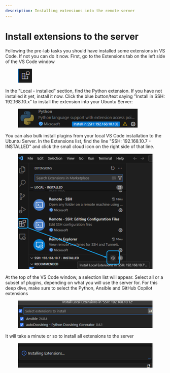 ```yaml
---
description: Installing extensions into the remote server
---
```


# Install extensions to the server

Following the pre-lab tasks you should have installed some extensions in VS Code. If not you can do it now. First, go to the Extensions tab on the left side of the VS Code window

<div align="left"><figure><img src="../../.gitbook/assets/image (2) (1) (1) (1) (1) (1) (1) (1) (1) (1) (1) (1) (1) (1) (1) (1) (1).png" alt=""><figcaption></figcaption></figure></div>

In the "Local - installed" section, find the Python extension. If you have not installed it yet, install it now. Click the blue button/text saying "Install in SSH: 192.168.10.x" to install the extension into your Ubuntu Server:

<div align="left"><figure><img src="../../.gitbook/assets/image (3) (1) (1) (1) (1) (1) (1) (1) (1) (1) (1) (1) (1) (1) (1).png" alt=""><figcaption></figcaption></figure></div>

You can also bulk install plugins from your local VS Code installation to the Ubuntu Server. In the Extensions list, find the line "SSH: 192.168.10.7 - INSTALLED" and click the small cloud icon on the right side of that line.

<figure><img src="../../.gitbook/assets/image (4) (1) (1) (1) (1) (1) (1) (1) (1) (1) (1).png" alt="" width="563"><figcaption></figcaption></figure>

At the top of the VS Code window, a selection list will appear. Select all or a subset of plugins, depending on what you will use the server for. For this deep dive, make sure to select the Python, Ansible and GitHub Copilot extensions

<figure><img src="../../.gitbook/assets/image (1) (1) (1) (1) (1) (1) (1) (1) (1) (1) (1) (1) (1) (1) (1).png" alt="" width="563"><figcaption></figcaption></figure>

It will take a minute or so to install all extensions to the server

<figure><img src="../../.gitbook/assets/image (2) (1) (1) (1) (1) (1) (1) (1) (1) (1) (1) (1) (1) (1) (1).png" alt="" width="536"><figcaption></figcaption></figure>
